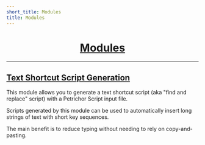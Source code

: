 ```yaml
---
short_title: Modules
title: Modules
---
```


<h1 align="center"><a href="../getting-started/index.html#modules">Modules</a></h1>

---
## [Text Shortcut Script Generation](../modules/text-shortcut-script-generation/index.md)

This module allows you to generate a text shortcut script (aka "find and replace" script) with a Petrichor Script input file.

Scripts generated by this module can be used to automatically insert long strings of text with short key sequences.

The main benefit is to reduce typing without needing to rely on copy-and-pasting.
